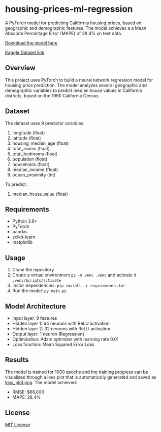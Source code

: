 # housing-prices-ml-regression

A PyTorch model for predicting California housing prices, based on geographic and demographic features. The model achieves a a Mean Absolute Percentage Error (MAPE) of 28.4% on test data.

[Download the model here](housing_price_regression_model.pth)

[Kaggle Dataset link](https://www.kaggle.com/datasets/camnugent/california-housing-prices/)

## Overview

This project uses PyTorch to build a neural network regression model for housing price prediction. The model analyzes several geographic and demographic variables to predict median house values in California districts, based on the 1990 California Census.

## Dataset

The dataset uses 9 predictor variables:

1. longitude (float)
2. latitude (float)
3. housing_median_age (float)
4. total_rooms (float)
5. total_bedrooms (float)
6. population (float)
7. households (float)
8. median_income (float)
9. ocean_proximity (int)

To predict:

1. median_house_value (float)

## Requirements

- Python 3.8+
- PyTorch
- pandas
- scikit-learn
- matplotlib

## Usage

1. Clone the repository
2. Create a virtual environment `py -m venv .venv` and activate it `.venv/Scripts/activate`
3. Install dependencies: `pip install -r requirements.txt`
4. Run the model: `py main.py`

## Model Architecture

- Input layer: 9 features
- Hidden layer 1: 64 neurons with ReLU activation
- Hidden layer 2: 32 neurons with ReLU activation
- Output layer: 1 neuron (Regression)
- Optimization: Adam optimizer with learning rate 0.01
- Loss function: Mean Squared Error Loss

## Results

The model is trained for 1000 epochs and the training progress can be visualized through a loss plot that is automatically generated and saved as [loss_plot.png](loss_plot.png).
The model achieved:

- RMSE: $66,800
- MAPE: 28.4%

## License

[MIT License](LICENSE)
